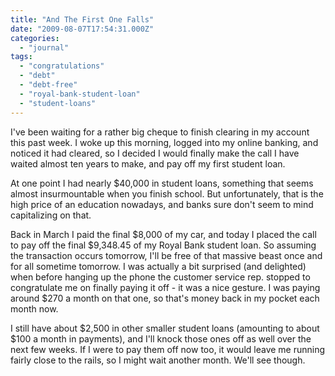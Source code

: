 ```yaml
---
title: "And The First One Falls"
date: "2009-08-07T17:54:31.000Z"
categories: 
  - "journal"
tags: 
  - "congratulations"
  - "debt"
  - "debt-free"
  - "royal-bank-student-loan"
  - "student-loans"
---
```


I've been waiting for a rather big cheque to finish clearing in my account this past week. I woke up this morning, logged into my online banking, and noticed it had cleared, so I decided I would finally make the call I have waited almost ten years to make, and pay off my first student loan.

At one point I had nearly $40,000 in student loans, something that seems almost insurmountable when you finish school. But unfortunately, that is the high price of an education nowadays, and banks sure don't seem to mind capitalizing on that.

Back in March I paid the final $8,000 of my car, and today I placed the call to pay off the final $9,348.45 of my Royal Bank student loan. So assuming the transaction occurs tomorrow, I'll be free of that massive beast once and for all sometime tomorrow. I was actually a bit surprised (and delighted) when before hanging up the phone the customer service rep. stopped to congratulate me on finally paying it off - it was a nice gesture. I was paying around $270 a month on that one, so that's money back in my pocket each month now.

I still have about $2,500 in other smaller student loans (amounting to about $100 a month in payments), and I'll knock those ones off as well over the next few weeks. If I were to pay them off now too, it would leave me running fairly close to the rails, so I might wait another month. We'll see though.
